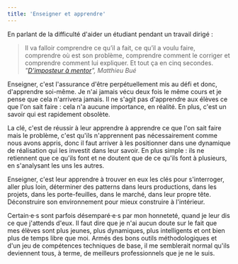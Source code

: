 ```yaml
---
title: 'Enseigner et apprendre'
---
```


En parlant de la difficulté d'aider un étudiant pendant un travail dirigé :

> Il va falloir comprendre ce qu’il a fait, ce qu’il a voulu faire, comprendre
> où est son problème, comprendre comment le corriger et comprendre comment lui
> expliquer. Et tout ça en cinq secondes.
> <cite>"[D’imposteur à mentor](https://www.paris-web.fr/2016/conferences/dimposteur-a-mentor.php)",
> Matthieu Bué</cite>

Enseigner, c'est l'assurance d'être perpétuellement mis au défi et donc,
d'apprendre soi-même. Je n'ai jamais vécu deux fois le même cours et je pense
que cela n'arrivera jamais. Il ne s'agit pas d'apprendre aux élèves ce que l'on
sait faire : cela n'a aucune importance, en réalité. En plus, c'est un savoir
qui est rapidement obsolète.

<!-- more -->

La clé, c'est de réussir à leur apprendre à apprendre ce que l'on sait faire
mais le problème, c'est qu'ils n'apprennent pas nécessairement comme nous avons
appris, donc il faut arriver à les positionner dans une dynamique de réalisation
qui les investit dans leur savoir. En plus simple : ils ne retiennent que ce
qu'ils font et ne doutent que de ce qu'ils font à plusieurs, en s'analysant les
uns les autres.

Enseigner, c'est leur apprendre à trouver en eux les clés pour s'interroger,
aller plus loin, déterminer des <span lang="en">patterns</span> dans leurs
productions, dans les projets, dans les porte-feuilles, dans le marché, dans
leur propre tête. Déconstruire son environnement pour mieux construire à
l'intérieur.

Certain·e·s sont parfois désemparé·e·s par mon honneteté, quand je leur dis ce
que j'attends d'eux. Il faut dire que je n'ai aucun doute sur le fait que mes
élèves sont plus jeunes, plus dynamiques, plus intelligents et ont bien plus de
temps libre que moi. Armés des bons outils méthodologiques et d'un jeu de
compétences techniques de base, il me semblerait normal qu'ils deviennent tous,
à terme, de meilleurs professionnels que je ne le suis.
